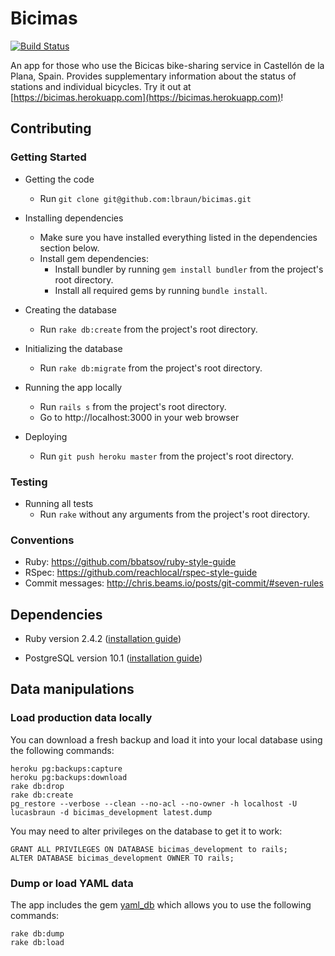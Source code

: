 # Bicimas
[![Build Status](https://travis-ci.org/lbraun/bicimas.png)](https://travis-ci.org/lbraun/bicimas)

An app for those who use the Bicicas bike-sharing service in Castellón de la Plana, Spain. Provides supplementary information about the status of stations and individual bicycles. Try it out at [https://bicimas.herokuapp.com](https://bicimas.herokuapp.com)!

## Contributing

### Getting Started

* Getting the code
  * Run `git clone git@github.com:lbraun/bicimas.git`

* Installing dependencies
  * Make sure you have installed everything listed in the dependencies section below.
  * Install gem dependencies:
    * Install bundler by running `gem install bundler` from the project's root directory.
    * Install all required gems by running `bundle install`.

* Creating the database
  * Run `rake db:create` from the project's root directory.

* Initializing the database
  * Run `rake db:migrate` from the project's root directory.

* Running the app locally
  * Run `rails s` from the project's root directory.
  * Go to http://localhost:3000 in your web browser

* Deploying
  * Run `git push heroku master` from the project's root directory.

### Testing

* Running all tests
    * Run `rake` without any arguments from the project's root directory.

### Conventions
* Ruby: https://github.com/bbatsov/ruby-style-guide
* RSpec: https://github.com/reachlocal/rspec-style-guide
* Commit messages: http://chris.beams.io/posts/git-commit/#seven-rules

## Dependencies

* Ruby version 2.4.2 ([installation guide](https://www.ruby-lang.org/en/documentation/installation/))

* PostgreSQL version 10.1 ([installation guide](https://wiki.postgresql.org/wiki/Detailed_installation_guides))

## Data manipulations

### Load production data locally
You can download a fresh backup and load it into your local database using the following commands:
```
heroku pg:backups:capture
heroku pg:backups:download
rake db:drop
rake db:create
pg_restore --verbose --clean --no-acl --no-owner -h localhost -U lucasbraun -d bicimas_development latest.dump
```

You may need to alter privileges on the database to get it to work:
```
GRANT ALL PRIVILEGES ON DATABASE bicimas_development to rails;
ALTER DATABASE bicimas_development OWNER TO rails;
```


### Dump or load YAML data
The app includes the gem [yaml_db](https://github.com/yamldb/yaml_db) which allows you to use the following commands:
```
rake db:dump
rake db:load
```

